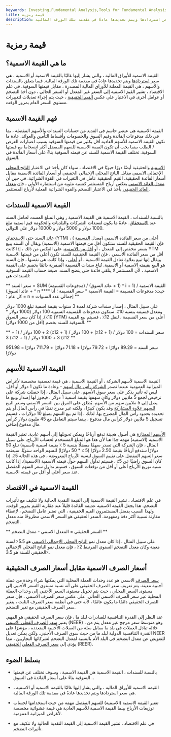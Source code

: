 ```yaml
---
keywords: Investing,Fundamental Analysis,Tools for Fundamental Analysis,Tools
title: قيمة رمزية
description: القيمة الاسمية للأوراق المالية ، والتي يشار إليها غالبًا بالقيمة الاسمية أو الاسمية ، هي سعر استردادها ويتم تحديدها عادةً في مقدمة تلك الورقة المالية.
---
```


# قيمة رمزية
## ما هي القيمة الاسمية؟

القيمة الاسمية للأوراق المالية ، والتي يشار إليها غالبًا بالقيمة الاسمية أو الاسمية ، هي سعر [استردادها](/redemption) ويتم تحديدها عادةً في مقدمة تلك الورقة المالية. فيما يتعلق بالسندات والأسهم ، هي القيمة المعلنة للأوراق المالية المصدرة ، مقابل قيمتها السوقية. في علم الاقتصاد ، تشير القيم الاسمية إلى السعر غير المعدل أو السعر الحالي ، دون أخذ التضخم أو عوامل أخرى في الاعتبار على عكس [القيم الحقيقية](/real-value) ، حيث يتم إجراء تعديلات لتغييرات مستوى السعر العام بمرور الوقت.

## فهم القيمة الاسمية

القيمة الاسمية هي عنصر حاسم في العديد من حسابات السندات والأسهم المفضلة ، بما في ذلك مدفوعات الفائدة وقيم السوق والخصومات وأقساط التأمين والعوائد. عادة ما تكون القيمة الاسمية للأسهم العادية أقل بكثير من قيمتها السوقية بسبب اعتبارات العرض / الطلب بينما يجب أن تكون القيمة الاسمية للسهم المفضل أكثر انسجاما مع قيمتها السوقية. تختلف القيمة الاسمية للسند عن قيمته السوقية بناءً على أسعار الفائدة في السوق.

[الاسمية](/nominal) والحقيقية أيضًا دورًا حيويًا في الاقتصاد ، سواء كان يأخذ في الاعتبار [الناتج المحلي الإجمالي الاسمي](/nominalgdp) مقابل الناتج المحلي الإجمالي الحقيقي أو [أسعار الفائدة الاسمية](/nominalinterestrate) مقابل أسعار الفائدة الحقيقية. القيم الحقيقية عامل في التغيرات في القوة الشرائية. في حين أن [معدل العائد الاسمي](/nominal-rate-of-return) يعكس أرباح المستثمر كنسبة مئوية من استثماره الأولي ، فإن [معدل العائد الحقيقي](/realrateofreturn) يأخذ في الاعتبار التضخم والقوة الشرائية الفعلية لأرباح المستثمر.

## القيمة الاسمية للسندات

بالنسبة للسندات ، القيمة الاسمية هي القيمة الاسمية [،](/facevalue) وهي المبلغ المسدد لحامل السند عند [الاستحقاق](/maturity). عادةً ما يكون لسندات الشركات والبلديات والحكومة قيم اسمية تبلغ 1000 دولار و 5000 دولار و 10000 دولار على التوالي.

[عائد](/yieldtomaturity) السند حتى [الاستحقاق](/yieldtomaturity) (YTM) أعلى من سعر الفائدة الاسمي (معدل [القسيمة](/coupon-rate) ) ، فإن القيمة الحقيقية للسند ستكون أقل من قيمتها الاسمية (الاسمية) ويقال أن السند يبيع بسعر مخفض إلى المعدل ، أو [أقل من الاسمية](/below-par). على العكس من ذلك ، إذا كانت YTM أقل من سعر الفائدة الاسمي ، فإن القيمة الحقيقية للسند تكون أعلى من قيمتها الاسمية ويقال إنها تبيع بعلاوة تعادل القيمة الاسمية ، أو [أعلى](/abovepar) ، وإذا كانت هي نفسها ، فإن السند هو البيع بقيمته الاسمية أو الاسمية. تُباع سندات القسيمة الصفرية دائمًا بخصم على القيمة الاسمية ، لأن المستثمر لا يتلقى فائدة حتى ينضج السند. صيغة حساب القيمة السوقية للسندات هي:

** سعر السند = SUM (مدفوعات القسيمة) / (1 + عائد السوق) ^ i + القيمة الاسمية / (1 + عائد السوق) ^ n **** حيث: مدفوعات القسيمة = القيمة الاسمية * سعر القسيمة ؛ أنا = كل عام ؛ n = إجمالي عدد السنوات **

على سبيل المثال ، إصدار سندات شركة لمدة 3 سنوات بقيمة اسمية تبلغ 1000 دولار ومعدل قسيمة بنسبة 10٪. ستكون مدفوعات القسيمة السنوية 100 دولار (1000 دولار * 10٪). إذا كان سعر السوق (YTM) أعلى من سعر القسيمة ، لنقل 12٪ ، فسيتم بيع القيمة السوقية للسند بخصم (أقل من 1000 دولار). **

** سعر السندات = 100 دولار / (1 + 12٪) + 100 دولار / (1 + 12٪) 2 + 100 دولار / (1 + 12٪) 3 + 1000 دولار / (1 + 12٪) 3 **

سعر السند = 89.29 دولارًا + 79.72 دولارًا + 71.18 دولارًا + 711.79 دولارًا = 951.98 دولارًا

## القيمة الاسمية للأسهم

القيمة الاسمية لأسهم الشركة ، أو القيمة الاسمية ، هي قيمة تعسفية مخصصة لأغراض الميزانية العمومية عندما تصدر [الشركة رأس مال أسهم](/sharecapital) - وعادة ما تكون 1 دولار أو أقل. ليس له تأثير يذكر على سعر سوق الأسهم. على سبيل المثال ، إذا حصلت شركة على ترخيص لجمع 5 ملايين دولار وكان سهمها بقيمة اسمية 1 دولار ، فيجوز لها إصدار وبيع ما يصل إلى 5 ملايين سهم من الأسهم. يُطلق على الفرق بين السعر الاسمي وسعر البيع [للسهم علاوة المشاركة](/sharepremiumaccount) وقد يكون كبيرًا ، ولكنه غير مدرج تقنيًا في رأس المال أو يتم تحديده بحدود رأس المال المصرح بها. لذلك ، إذا تم بيع السهم بمبلغ 10 دولارات ، فسيتم تسجيل 5 ملايين دولار كرأس مال مدفوع ، بينما سيتم التعامل مع 45 مليون دولار كرأس مال مدفوع إضافي.

[الأسهم الممتازة](/preferredstock) هي أصول هجينة تدفع أرباحًا ويمكن تحويلها إلى أسهم عادية. تعتبر القيمة الاسمية (الاسمية) مهمة جدًا هنا لأن هذا هو المبلغ المستخدم لحساب الأرباح. على سبيل المثال ، فإن الشركة التي تصدر سهمًا مفضلًا بنسبة 5 ٪ بقيمة اسمية (اسمية) تبلغ 50 دولارًا ستدفع أرباحًا بقيمة 2.50 دولارًا (5 ٪ * 50 دولارًا) للسهم الواحد سنويًا. سيعتمد سعر السهم المفضل على تقييم السوق لنسبة الأرباح المعروضة ، في هذه الحالة 5٪. إذا كان السوق راضيًا عن 5٪ ، فسيتم تداول السهم حول قيمته الاسمية (الاسمية). إذا كانت نسبة توزيع الأرباح أعلى أو أقل من توقعات السوق ، فسيتم تداول سعر السهم المفضل عند سعر أعلى أو أقل من قيمته الاسمية.

## القيمة الاسمية في الاقتصاد

في علم الاقتصاد ، تشير القيمة الاسمية إلى القيمة النقدية الحالية ولا تتكيف مع تأثيرات التضخم. هذا يجعل القيمة الاسمية عديمة الفائدة قليلاً عند مقارنة القيم بمرور الوقت. ولهذا السبب يفضل المستثمرون القيم الحقيقية ، التي تعتبر عامل التضخم ، لإعطاء مقارنة نسبية أكثر دقة ومفهومة. السعر الحقيقي هو السعر الاسمي مطروحًا منه معدل التضخم.

** السعر الحقيقي = المعدل الاسمي - معدل التضخم **

على سبيل المثال ، إذا كان معدل نمو [الناتج المحلي الإجمالي الاسمي](/gdp) هو 5.5٪ لسنة معينة وكان معدل التضخم السنوي المرتبط 2٪ ، فإن معدل نمو الناتج المحلي الإجمالي الحقيقي للسنة هو 3.5٪.

## أسعار الصرف الاسمية مقابل أسعار الصرف الحقيقية

[سعر الصرف](/exchangerate) الاسمي هو عدد وحدات العملة المحلية التي يمكنها شراء وحدة من عملة أجنبية معينة. يتم تعريف سعر الصرف الحقيقي على أنه نسبة مستوى السعر الأجنبي إلى مستوى السعر المحلي ، حيث يتم تحويل مستوى السعر الأجنبي إلى وحدات العملة المحلية عبر سعر الصرف الاسمي الحالي. على عكس سعر الصرف الاسمي ، فإن سعر الصرف الحقيقي دائمًا ما يكون عائمًا ، لأنه حتى في أنظمة سعر الصرف الثابت ، يتغير سعر الصرف الحقيقي مع تغير التضخم.

عند النظر إلى القدرة التنافسية للصادرات لبلد ما ، فإن سعر الصرف الحقيقي هو المهم. يعتبر [سعر الصرف الفعلي الاسمي](/neer) (NEER) ، وهو متوسط سعر مرجح غير معدل يتم من خلاله تبادل العملات في بلد ما مقابل سلة من العملات الأجنبية المتعددة ، مؤشرًا على القدرة التنافسية الدولية لبلد ما من حيث سوق الصرف الأجنبي. ولكن يمكن تعديل NEER للتعويض عن معدل التضخم في البلد الأم بالنسبة لمعدل التضخم لشركائها التجاريين ، مما يؤدي إلى [سعر الصرف الفعلي](/reer) [الحقيقي](/reer) (REER).

## يسلط الضوء

- بالنسبة للسندات ، القيمة الاسمية هي القيمة الاسمية ، وسوف تختلف عن قيمتها السوقية بناءً على أسعار الفائدة في السوق ..

- القيمة الاسمية للأوراق المالية ، والتي يشار إليها غالبًا بالقيمة الاسمية أو الاسمية ، هي سعر استردادها ويتم تحديدها عادةً في مقدمة تلك الورقة المالية.

- تعتبر القيمة الاسمية (الاسمية) للسهم المفضل مهمة من حيث استخدامها لحساب توزيعات الأرباح بينما القيمة الاسمية للأسهم العادية هي قيمة عشوائية مخصصة لأغراض الميزانية العمومية.

- في علم الاقتصاد ، تشير القيمة الاسمية إلى القيمة النقدية الحالية ولا تتكيف مع تأثيرات التضخم.

